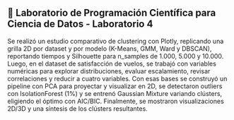 ## 🧪 Laboratorio de Programación Científica para Ciencia de Datos - Laboratorio 4

Se realizó un estudio comparativo de clustering con Plotly, replicando una grilla 2D por dataset y por modelo (K-Means, GMM, Ward y DBSCAN), reportando tiempos y Silhouette para n_samples de 1.000, 5.000 y 10.000. Luego, en el dataset de satisfacción de vuelos, se trabajó con variables numéricas para explorar distribuciones, evaluar escalamiento, revisar correlaciones y reducir a cuatro variables. Con esas bases se construyó un pipeline con PCA para proyectar y visualizar en 2D, se detectaron outliers con IsolationForest (1%) y se entrenó Gaussian Mixture variando clústers, eligiendo el óptimo con AIC/BIC. Finalmente, se mostraron visualizaciones 2D/3D y una síntesis de los clústers resultantes.
